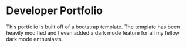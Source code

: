# Developer Portfolio
This portfolio is built off of a bootstrap template. The template has been heavily modified and I even added a dark mode feature for all my fellow dark mode enthusiasts.
